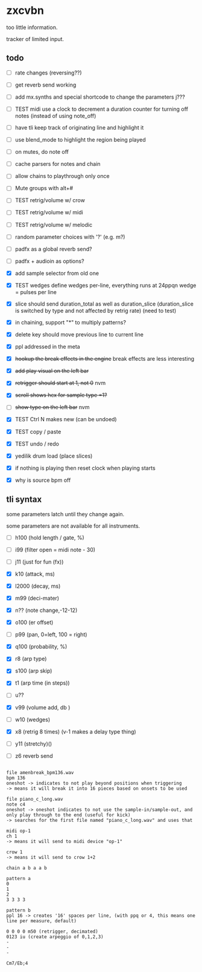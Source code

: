 # zxcvbn

too little information.

tracker of limited input.

## todo


- [ ] rate changes (reversing??)
- [ ] get reverb send working
- [ ] add mx.synths and special shortcode to change the parameters j???
- [ ] TEST midi use a clock to decrement a duration counter for turning off notes (instead of using note_off)
- [ ] have tli keep track of originating line and highlight it
- [ ] use blend_mode to highlight the region being played
- [ ] on mutes, do note off
- [ ] cache parsers for notes and chain
- [ ] allow chains to playthrough only once
- [ ] Mute groups with alt+#
- [ ] TEST retrig/volume w/ crow
- [ ] TEST retrig/volume w/ midi
- [ ] TEST retrig/volume w/ melodic
- [ ] random parameter choices with '?' (e.g. m?)
- [ ] padfx as a global reverb send?
- [ ] padfx + audioin as options?
- [x] add sample selector from old one
- [x] TEST wedges define wedges per-line, everything runs at 24ppqn wedge = pulses per line
- [x] slice should send duration_total as well as duration_slice (duration_slice is switched by type and not affected by retrig rate) (need to test)
- [x] in chaining, support "*" to multiply patterns?
- [x] delete key should move previous line to current line
- [x] ppl addressed in the meta
- [x] ~~hookup the break effects in the engine~~ break effects are less interesting
- [x] ~~add play visual on the left bar~~
- [x] ~~retrigger should start at 1, not 0~~ nvm
- [x] ~~scroll shows hex for sample type =1?~~ 
- [ ] ~~show type on the left bar~~ nvm
- [x] TEST Ctrl N makes new (can be undoed)
- [x] TEST copy / paste
- [x] TEST undo / redo
- [x] yedilik drum load (place slices)
- [x] if nothing is playing then reset clock when playing starts
- [x] why is source bpm off


## tli syntax

some parameters latch until they change again.

some parameters are not available for all instruments.

- [ ] h100 (hold length / gate, %)
- [ ] i99 (filter open = midi note - 30)
- [ ] j11 (just for fun (fx))
- [x] k10 (attack, ms)
- [x] l2000 (decay, ms)
- [x] m99 (deci-mater)
- [x] n?? (note change,-12-12)
- [x] o100 (er offset)
- [ ] p99 (pan, 0=left, 100 = right)
- [x] q100  (probability, %)
- [x] r8 (arp type)
- [x] s100 (arp skip)
- [x] t1 (arp time (in steps))
- [ ] u??
- [x] v99 (volume add, db	)
- [ ] w10 (wedges)
- [x] x8 (retrig 8 times) (v-1 makes a delay type thing)
- [ ] y11 (stretchy)()
- [ ] z6  reverb send



```

file amenbreak_bpm136.wav
bpm 136 
oneshot -> indicates to not play beyond positions when triggering
-> means it will break it into 16 pieces based on onsets to be used

file piano_c_long.wav
note c4 
oneshot -> oneshot indicates to not use the sample-in/sample-out, and only play through to the end (useful for kick)
-> searches for the first file named "piano_c_long.wav" and uses that 

midi op-1
ch 1
-> means it will send to midi device "op-1"

crow 1
-> means it will send to crow 1+2

chain a b a a b

pattern a
0
1
2
3 3 3 3 

pattern b 
ppl 16 -> creates '16' spaces per line, (with ppq or 4, this means one line per measure, default)

0 0 0 0 m50 (retrigger, decimated)
0123 iu (create arpeggio of 0,1,2,3)
-
-
-
```



```
Cm7/Eb;4 
```
